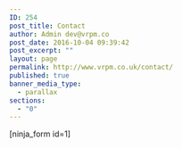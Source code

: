 ```yaml
---
ID: 254
post_title: Contact
author: Admin dev@vrpm.co
post_date: 2016-10-04 09:39:42
post_excerpt: ""
layout: page
permalink: http://www.vrpm.co.uk/contact/
published: true
banner_media_type:
  - parallax
sections:
  - "0"
---
```

[ninja_form id=1]